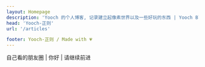 ```yaml
---
layout: Homepage
description: 'Yooch 的个人博客, 记录建立起像素世界以及一些好玩的东西 | Yooch Blogs | Yooch-正则 '
head: 'Yooch-正则'
url: '/articles'

footer: Yooch-正则 / Made with 💗
---
```


 自己看的朋友圈 | 你好 | 请继续前进
